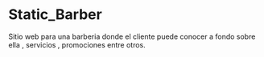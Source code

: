 # Static_Barber
Sitio web para una barberia donde el cliente puede conocer a fondo sobre ella , servicios , promociones entre otros.
